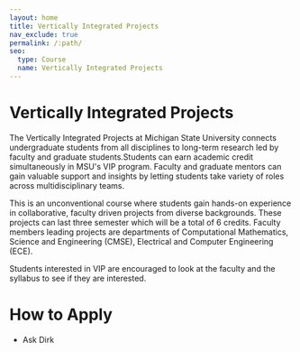 ```yaml
---
layout: home
title: Vertically Integrated Projects
nav_exclude: true
permalink: /:path/
seo:
  type: Course
  name: Vertically Integrated Projects
---
```


# Vertically Integrated Projects

The Vertically Integrated Projects at Michigan State University connects undergraduate students from all disciplines to long-term research led by faculty and graduate students.Students can earn academic credit simultaneously in MSU's VIP program. Faculty and graduate mentors can gain valuable support and insights by letting students take variety of roles across multidisciplinary teams.


This is an unconventional course where students gain hands-on experience in collaborative, faculty driven projects from diverse backgrounds. These projects can last three semester which will be a total of 6 credits. Faculty members leading projects are departments of Computational Mathematics, Science and Engineering (CMSE), Electrical and Computer Engineering (ECE).

Students interested in VIP are encouraged to look at the faculty and the syllabus to see if they are interested.

# How to Apply
- Ask Dirk





